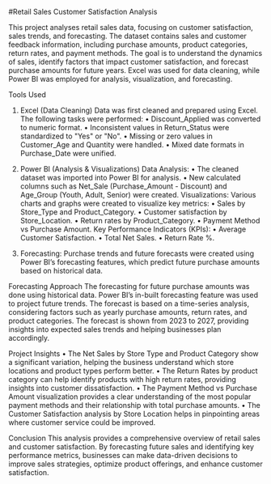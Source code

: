 #Retail Sales Customer Satisfaction Analysis

This project analyses retail sales data, focusing on customer satisfaction, sales trends, and forecasting.  The dataset contains sales and customer feedback information, including purchase amounts, product categories, return rates, and payment methods. The goal is to understand the dynamics of sales, identify factors that impact customer satisfaction, and forecast purchase amounts for future years. Excel was used for data cleaning, while Power BI was employed for analysis, visualization, and forecasting.

Tools Used

  1.	Excel (Data Cleaning)
        Data was first cleaned and prepared using Excel. The following tasks were performed:
          •	Discount_Applied was converted to numeric format.
          •	Inconsistent values in Return_Status were standardized to "Yes" or "No".
          •	Missing or zero values in Customer_Age and Quantity were handled.
          •	Mixed date formats in Purchase_Date were unified.
    	
  2.	Power BI (Analysis & Visualizations)
        Data Analysis:
          •	The cleaned dataset was imported into Power BI for analysis.
          •	New calculated columns such as Net_Sale (Purchase_Amount - Discount) and Age_Group (Youth, Adult, Senior) were created.
        Visualizations:
          Various charts and graphs were created to visualize key metrics:
            •	Sales by Store_Type and Product_Category.
            •	Customer satisfaction by Store_Location.
            •	Return rates by Product_Category.
            •	Payment Method vs Purchase Amount.
        Key Performance Indicators (KPIs):
            •	Average Customer Satisfaction.
            •	Total Net Sales.
            •	Return Rate %.
        
  3.	Forecasting:
        Purchase trends and future forecasts were created using Power BI’s forecasting features, which predict future purchase amounts based on historical data.

Forecasting Approach
The forecasting for future purchase amounts was done using historical data. Power BI’s in-built forecasting feature was used to project future trends. The forecast is based on a time-series analysis, considering factors such as yearly purchase amounts, return rates, and product categories. The forecast is shown from 2023 to 2027, providing insights into expected sales trends and helping businesses plan accordingly.

Project Insights
    •	The Net Sales by Store Type and Product Category show a significant variation, helping the business understand which store locations and product types perform better.
    •	The Return Rates by product category can help identify products with high return rates, providing insights into customer dissatisfaction.
    •	The Payment Method vs Purchase Amount visualization provides a clear understanding of the most popular payment methods and their relationship with total purchase amounts.
    •	The Customer Satisfaction analysis by Store Location helps in pinpointing areas where customer service could be improved.

Conclusion
This analysis provides a comprehensive overview of retail sales and customer satisfaction. By forecasting future sales and identifying key performance metrics, businesses can make data-driven decisions to improve sales strategies, optimize product offerings, and enhance customer satisfaction.

